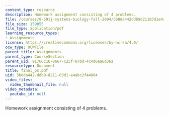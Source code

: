 ```yaml
---
content_type: resource
description: Homework assignment consisting of 4 problems.
file: /courses/8-591j-systems-biology-fall-2004/3b8da442ddb9d21103d1e4abc2f44864_final_ps.pdf
file_size: 159055
file_type: application/pdf
learning_resource_types:
- Assignments
license: https://creativecommons.org/licenses/by-nc-sa/4.0/
ocw_type: OCWFile
parent_title: Assignments
parent_type: CourseSection
parent_uid: 91766c16-0667-c25f-07bd-4c4d6ea6d36a
resourcetype: Document
title: final_ps.pdf
uid: 3b8da442-ddb9-d211-03d1-e4abc2f44864
video_files:
  video_thumbnail_file: null
video_metadata:
  youtube_id: null
---
```

Homework assignment consisting of 4 problems.